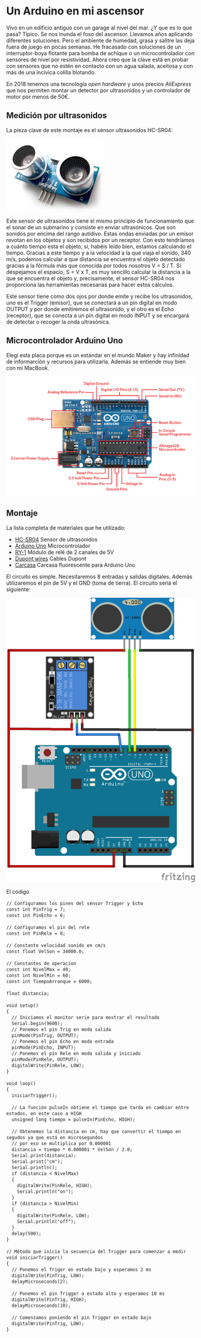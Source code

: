 # Un Arduino en mi ascensor
Vivo en un edificio antiguo con un garage al nivel del mar. ¿Y que es lo que pasa? Típico. Se nos inunda el foso del ascensor. 
Llevamos años aplicando diferentes soluciones. Pero el ambiente de humedad, grasa y salitre las deja fuera de juego en pocas semanas. He fracasado con soluciones de un interruptor-boya flotante para bomba de achique o un microcontrolador con sensores de nivel por resistividad.
Ahora creo que la clave está en probar con sensores que no estén en contacto con un agua salada, aceitosa y con más de una incívica colilla blotando. 

En 2018 tenemos una tecnología _open hardware_ y unos precios _AliExpress_ que nos permiten montar un detector por ultrasonidos y un controlador de motor por menos de 50€. 

## Medición por ultrasonidos
La pieza clave de este montaje es el sensor ultrasonidos HC-SR04:

![un_arduino_en_mi_ascensor](https://github.com/McOrts/un_arduino_en_mi_ascensor/blob/master/HC-SR04.jpg?raw=true)

Este sensor de ultrasonidos tiene el mismo principio de funcionamiento que el sonar de un submarino y consiste en enviar ultrasónicos. Que son sonidos por encima del rango autidivo. Estas ondas enviadas por un emisor revotan en los objetos y son recibidos por un receptor. Con esto tendríamos a cuánto tiempo esta el objeto, sí, habéis leído bien, estamos calculando el tiempo. Gracias a este tiempo y a la velocidad a la que viaja el sonido, 340 m/s, podemos calcular a que distancia se encuentra el objeto detectado gracias a la fórmula más que conocida por todos nosotros V = S / T. Si despejamos el espacio, S = V x T, es muy sencillo calcular la distancia a la que se encuentra el objeto y, precisamente, el sensor HC-SR04 nos proporciona las herramientas necesarias para hacer estos cálculos.

Este sensor tiene como dos ojos por donde emite y recibe los ultrasonidos, uno es el Trigger (emisor), que se conectará a un pin digital en modo OUTPUT y por donde emitiremos el ultrasonido, y el otro es el Echo (receptor), que se conecta a un pin digital en modo INPUT y se encargará de detectar o recoger la onda ultrasónica.

## Microcontrolador Arduino Uno
Elegí esta placa porque es un estándar en el mundo Maker y hay infinidad de informarción y recursos para utilizarla. Además se entiende muy bien con mi MacBook.

![un_arduino_en_mi_ascensor](https://github.com/McOrts/un_arduino_en_mi_ascensor/blob/master/ArduinoUno-callouts1.jpg?raw=true)

## Montaje

La lista completa de materiales que he utilizado:
* [HC-SR04](http://tienda.bricogeek.com/sensores-distancia/741-sensor-de-distancia-por-ultrasonidos-hc-sr04.html?gclid=Cj0KCQjwqM3VBRCwARIsAKcekb3qY7cWrXjUY-CE1J8Xp8oWFxz3HD6KZ_uWyTUAF_bsOsXkzUNLFgcaAgegEALw_wcB) Sensor de ultrasonidos
* [Arduino Uno](http://tienda.bricogeek.com/arduino/305-arduino-uno-0805833349009.html) Microcontrolador
* [RY-1](https://www.amazon.es/dp/B01H2D2RI0/ref=cm_sw_r_em_api_c_294SAbK736BR8) Módulo de relé de 2 canales de 5V
* [Dupont wires](https://www.amazon.es/dp/B00QV7O052/ref=cm_sw_r_em_api_c_m94SAbDEAVKVB) Cables Dupont
* [Carcasa](https://www.amazon.es/dp/B06XCFGP9N/ref=cm_sw_r_em_api_c_N74SAbJ0VTKXJ) Carcasa fluorescente para Arduino Uno

El circuito es simple. Necesitaremos 8 entradas y salidas digitales. Además utilizaremos el pin de 5V y el GND (toma de tierra). El circuito sería el siguiente:

![un_arduino_en_mi_ascensor](https://github.com/McOrts/un_arduino_en_mi_ascensor/blob/master/Arduino_Uno_NivelFoso_Breadboard_bb.png?raw=true)

El código

```
// Configuramos los pines del sensor Trigger y Echo
const int PinTrig = 7;
const int PinEcho = 6;

// Configuramos el pin del rele
const int PinRele = 8;

// Constante velocidad sonido en cm/s
const float VelSon = 34000.0;

// Constantes de operacion
const int NivelMax = 40;
const int NivelMin = 60;
const int TiempoArranque = 6000;

float distancia;

void setup()
{
  // Iniciamos el monitor serie para mostrar el resultado
  Serial.begin(9600);
  // Ponemos el pin Trig en modo salida
  pinMode(PinTrig, OUTPUT);
  // Ponemos el pin Echo en modo entrada
  pinMode(PinEcho, INPUT);
  // Ponemos el pin Rele en modo salida y iniciado
  pinMode(PinRele, OUTPUT);
  digitalWrite(PinRele, LOW);
}

void loop()
{
  iniciarTrigger();
  
  // La función pulseIn obtiene el tiempo que tarda en cambiar entre estados, en este caso a HIGH
  unsigned long tiempo = pulseIn(PinEcho, HIGH);
  
  // Obtenemos la distancia en cm, hay que convertir el tiempo en segudos ya que está en microsegundos
  // por eso se multiplica por 0.000001
  distancia = tiempo * 0.000001 * VelSon / 2.0;
  Serial.print(distancia);
  Serial.print("cm");
  Serial.println();
  if (distancia < NivelMax)
  {
    digitalWrite(PinRele, HIGH);
    Serial.println("on");
  }
  if (distancia > NivelMin)
  {
    digitalWrite(PinRele, LOW);
    Serial.println("off");
  }
  delay(500);
}
 
// Método que inicia la secuencia del Trigger para comenzar a medir
void iniciarTrigger()
{
  // Ponemos el Triger en estado bajo y esperamos 2 ms
  digitalWrite(PinTrig, LOW);
  delayMicroseconds(2);
  
  // Ponemos el pin Trigger a estado alto y esperamos 10 ms
  digitalWrite(PinTrig, HIGH);
  delayMicroseconds(10);
  
  // Comenzamos poniendo el pin Trigger en estado bajo
  digitalWrite(PinTrig, LOW);
}
```
